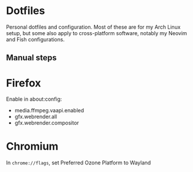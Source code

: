 # Dotfiles

Personal dotfiles and configuration. Most of these are for my Arch Linux setup, but some also apply to cross-platform software, notably my Neovim and Fish configurations.

## Manual steps

# Firefox

Enable in about:config:

- media.ffmpeg.vaapi.enabled
- gfx.webrender.all
- gfx.webrender.compositor

# Chromium

In `chrome://flags`, set Preferred Ozone Platform to Wayland
